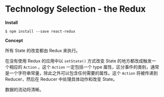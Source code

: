# Technology Selection - the Redux

**Install**

```
$ npm install --save react-redux
```

**Concept**

所有 State 的改变都由 Redux 来执行。

在没有使用 Redux 的应用中以 `setState()` 方式改变 State 的地方都改成触发一个相应的 `Action` ，这个 `Action` 一定包括一个 type 属性，区分事件的类别，通常是一个字符串常量，除此之外可以包含任何需要的属性。这个 `Action` 将被传递到 Reducer，然后在 Reducer 中处理具体动作和改变 State。

数据的流动将清晰。
